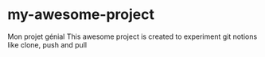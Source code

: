 # my-awesome-project
Mon projet génial 
This awesome project is created to experiment git notions like clone, push and pull
